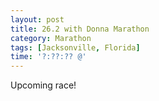 ```yaml
---
layout: post
title: 26.2 with Donna Marathon
category: Marathon
tags: [Jacksonville, Florida]
time: '?:??:?? @'
---
```

Upcoming race!